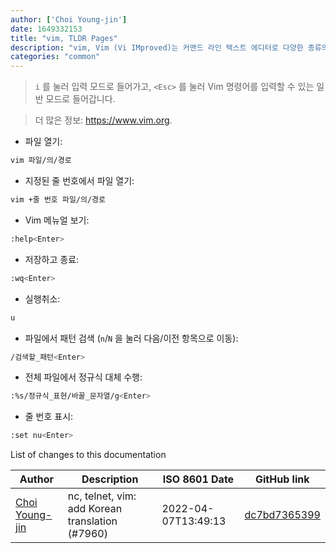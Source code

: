 ```yaml
---
author: ['Choi Young-jin']
date: 1649332153
title: "vim, TLDR Pages"
description: "vim, Vim (Vi IMproved)는 커맨드 라인 텍스트 에디터로 다양한 종류의 텍스트 조작을 위해 여러 모드를 지원합니다."
categories: "common"
---
```

> `i` 를 눌러 입력 모드로 들어가고, `<Esc>` 를 눌러 Vim 명령어를 입력할 수 있는 일반 모드로 들어갑니다.

> 더 많은 정보: <https://www.vim.org>.

- 파일 열기:

```bash
vim 파일/의/경로
```

- 지정된 줄 번호에서 파일 열기:

```bash
vim +줄 번호 파일/의/경로
```

- Vim 메뉴얼 보기:

```bash
:help<Enter>
```

- 저장하고 종료:

```bash
:wq<Enter>
```

- 실행취소:

```bash
u
```

- 파일에서 패턴 검색 (`n`/`N` 을 눌러 다음/이전 항목으로 이동):

```bash
/검색할_패턴<Enter>
```

- 전체 파일에서 정규식 대체 수행:

```bash
:%s/정규식_표현/바꿀_문자열/g<Enter>
```

- 줄 번호 표시:

```bash
:set nu<Enter>
```
List of changes to this documentation


Author | Description | ISO 8601 Date | GitHub link
------|-----|-----|-----
[Choi Young-jin](mailto:amateur.toss@gmail.com) | nc, telnet, vim: add Korean translation (#7960) | 2022-04-07T13:49:13 | [dc7bd7365399](https://github.com/tldr-pages/tldr/commit/dc7bd7365399837466c7f78637939756109f672b)

